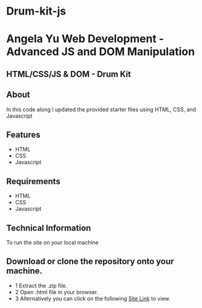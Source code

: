 # Drum-kit-js

# Angela Yu Web Development - Advanced JS and DOM Manipulation
## HTML/CSS/JS & DOM - Drum Kit


## About
In this code along I updated the provided starter files using HTML, CSS, and Javascript


## Features
- HTML
- CSS
- Javascript

## Requirements
- HTML
- CSS
- Javascript

## Technical Information
To run the site on your local machine

## Download or clone the repository onto your machine.
- 1 Extract the .zip file.
- 2 Open .html file in your browser.
- 3 Alternatively you can click on the following [Site Link](https://chetanbj2001.github.io/Drum-kit-js/) to view.
